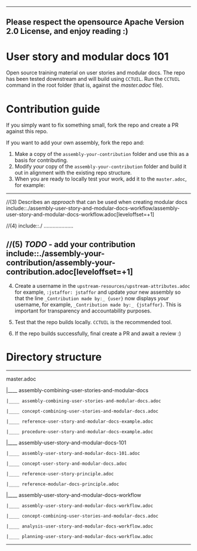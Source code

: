 
----
Please respect the opensource Apache Version 2.0 License, and enjoy reading :)
----

# User story and modular docs 101
Open source training material on user stories and modular docs.
The repo has been tested downstream and will build using `CCTUIL`. Run the `CCTUIL` command in the root folder (that is, against the *master.adoc* file).

# Contribution guide

If you simply want to fix something small, fork the repo and create a PR against this repo.

If you want to add your own assembly, fork the repo and:

1) Make a copy of the `assembly-your-contribution` folder and use this as a basis for contributing.
2) Modify _your_ copy of the `assembly-your-contribution` folder and build it out in alignment with the existing repo structure.
3) When you are ready to locally test your work, add it to the `master.adoc`, for example:
----
//(3) Describes an *approach* that can be used when creating modular docs
include::./assembly-user-story-and-modular-docs-workflow/assembly-user-story-and-modular-docs-workflow.adoc[leveloffset=+1]

//(4) <Enter a one-liner that describes the purpose of your assembly>
include::./ ....................

//(5) ***TODO*** - add your contribution
include::./assembly-your-contribution/assembly-your-contribution.adoc[leveloffset=+1]
----
4) Create a username in the `upstream-resources/upstream-attributes.adoc` for example, `:jstaffor: jstaffor` and update _your_
new assembly so that the line `_Contribution made by:_ {user}` now displays _your_ username, for example, `_Contribution made by:_ {jstaffor}`. This is important for transparency and accountability purposes.

5) Test that the repo builds locally. `CCTUIL` is the recommended tool.

6) If the repo builds successfully, final create a PR and await a review :)

# Directory structure

----
master.adoc

  |____ assembly-combining-user-stories-and-modular-docs

    |____ assembly-combining-user-stories-and-modular-docs.adoc

    |____ concept-combining-user-stories-and-modular-docs.adoc

    |____ reference-user-story-and-modular-docs-example.adoc

    |____ procedure-user-story-and-modular-docs-example.adoc

  |____ assembly-user-story-and-modular-docs-101

    |____ assembly-user-story-and-modular-docs-101.adoc

    |____ concept-user-story-and-modular-docs.adoc

    |____ reference-user-story-principle.adoc

    |____ reference-modular-docs-principle.adoc

  |____ assembly-user-story-and-modular-docs-workflow

    |____ assembly-user-story-and-modular-docs-workflow.adoc

    |____ concept-combining-user-stories-and-modular-docs.adoc

    |____ analysis-user-story-and-modular-docs-workflow.adoc

    |____ planning-user-story-and-modular-docs-workflow.adoc

----
